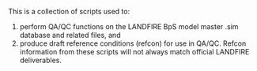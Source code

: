 This is a collection of scripts used to:
  1. perform QA/QC functions on the LANDFIRE BpS model master .sim database and related files, and
  2. produce draft reference conditions (refcon) for use in QA/QC. 
Refcon information from these scripts will not always match official LANDFIRE deliverables. 
